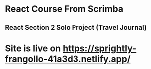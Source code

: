 # React Course From Scrimba
## React Section 2 Solo Project (Travel Journal)

# Site is live on <https://sprightly-frangollo-41a3d3.netlify.app/>